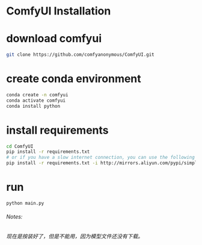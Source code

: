 # ComfyUI Installation

# download comfyui
```bash
git clone https://github.com/comfyanonymous/ComfyUI.git

```
# create conda environment
```bash
conda create -n comfyui
conda activate comfyui
conda install python

```
# install requirements
```bash
cd ComfyUI
pip install -r requirements.txt
# or if you have a slow internet connection, you can use the following command to install requirements from a mirror site
pip install -r requirements.txt -i http://mirrors.aliyun.com/pypi/simple/ --trusted-host mirrors.aliyun.com

```
# run
```bash
python main.py
```
###### Notes:
_现在是按装好了，但是不能用，因为模型文件还没有下载。_